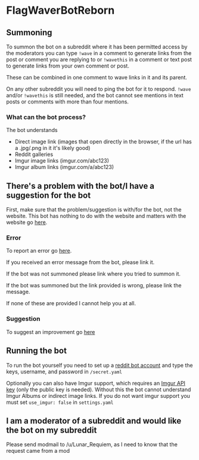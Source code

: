 # FlagWaverBotReborn

## Summoning

To summon the bot on a subreddit where it has been permitted access by
the moderators you can type `!wave` in a comment to generate links from
the post or comment you are replying to or `!wavethis` in a comment
or text post to generate links from your own comment or post.

These can be combined in one comment to wave links in it and its parent.

On any other subreddit you will need to ping the bot for it to respond.
`!wave` and/or `!wavethis` is still needed, and the bot cannot see mentions
in text posts or comments with more than four mentions.

### What can the bot process?

The bot understands

- Direct image link (images that open directly in the browser, if the url has a .jpg/.png in it it's likely good)
- Reddit galleries
- Imgur image links (imgur.com/abc123)
- Imgur album links (imgur.com/a/abc123)

## There's a problem with the bot/I have a suggestion for the bot

First, make sure that the problem/suggestion is with/for the bot, not the website.
This bot has nothing to do with the website and matters with the website
go [here](https://github.com/krikienoid/flagwaver).

### Error
To report an error go [here](https://github.com/LunarRequiem/FlagWaverBotReborn/issues/new?assignees=&labels=bug&template=bug_report.md&title=).

If you received an error message from the bot, please link it.

If the bot was not summoned please link where you tried to summon it.

If the bot was summoned but the link provided is wrong, please link the message.

If none of these are provided I cannot help you at all.

### Suggestion

To suggest an improvement go [here](https://github.com/LunarRequiem/FlagWaverBotReborn/issues/new?assignees=&labels=enhancement&template=feature_request.md&title=)

## Running the bot

To run the bot yourself you need to set up a [reddit bot account](https://www.reddit.com/wiki/api)
and type the keys, username, and password in `/secret.yaml`

Optionally you can also have Imgur support, which requires an [Imgur API key](https://api.imgur.com/oauth2/addclient)
(only the public key is needed). Without this the bot cannot understand Imgur
Albums or indirect image links. If you do not want imgur support you must set `use_imgur: false`
in `settings.yaml`

## I am a moderator of a subreddit and would like the bot on my subreddit

Please send modmail to /u/Lunar_Requiem, as I need to know that the 
request came from a mod 
